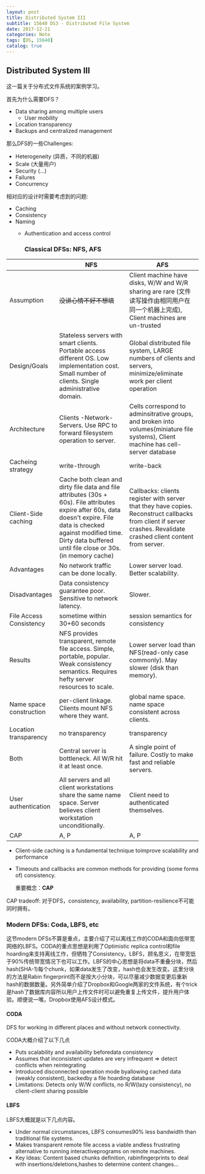 ```yaml
---
layout: post
title: Distributed System III
subtitle: 15640 DS3 - Distributed File System
date: 2017-12-21
categories: Note
tags: [DS, 15640]
catalog: true
---
```


## Distributed System III

这一篇关于分布式文件系统的案例学习。

首先为什么需要DFS？

* Data sharing among multiple users
  * User mobility
* Location transparency
* Backups and centralized management

那么DFS的一些Challenges:

* Heterogeneity (异质，不同的机器)
* Scale (大量用户)
* Security (...)
* Failures
* Concurrency

相对应的设计时需要考虑到的问题:

* Caching
* Consistency
* Naming
  * Authentication and access control

    ### Classical DFSs: NFS, AFS	

|                         | NFS                                      | AFS                                      |
| ----------------------- | ---------------------------------------- | ---------------------------------------- |
| Assumption              | ~~没讲心情不好不想填~~                            | Client machine have disks, W/W and W/R sharing are rare (文件读写操作由相同用户在同一个机器上完成), Client machines are un-trusted |
| Design/Goals            | Stateless servers with smart clients. Portable access different OS. Low implementation cost. Small number of clients. Single administrative domain. | Global distributed file system,  LARGE numbers of clients and servers, minimize/eliminate work per client operation |
| Architecture            | Clients -Network-Servers. Use RPC to forward filesystem operation to server. | Cells correspond to adminsitrative groups, and broken into volumes(miniature file systems), Client machine has cell-server database |
| Cacheing strategy       | write-through                            | write-back                               |
| Client-Side caching     | Cache both clean and dirty file data and file attributes (30s + 60s). File attributes expire after 60s, data doesn't expire. File data is checked against modified time. Dirty data buffered until file close or 30s.(in memory cache) | Callbacks: clients register with server that they have copies. Reconstruct callbacks from client if server crashes. Revalidate crashed client content from server. |
| Advantages              | No network traffic can be done locally.  | Lower server load. Better scalability.   |
| Disadvantages           | Data consistency guarantee poor. Sensitive to network latency. | Slower.                                  |
| File Access Consistency | sometime within 30+60 seconds            | session semantics for consistency        |
| Results                 | NFS provides transparent, remote file access. Simple, portable, popular. Weak consistency semantics. Requires hefty server resources to scale. | Lower server load than NFS(read-only case commonly). May slower (disk than memory). |
| Name space construction | per-client linkage. Clients mount NFS where they want. | global name space. name space consistent across clients. |
| Location transparency   | no transparency                          | transparency                             |
| Both                    | Central server is bottleneck. All W/R hit it at least once. | A single point of failure. Costly to make fast and reliable servers. |
| User authentication     | All servers and all client workstations share the same name space. Server believes client workstation unconditionally. | Client need to authenticated themselves. |
| CAP                     | A, P                                     | A, P                                     |

* Client-side caching is a fundamental technique toimprove scalability and performance
* Timeouts and callbacks are common methods for providing (some forms of) consistency.

  重要概念：**CAP**		

CAP tradeoff: 对于DFS，consistency, availability, partition-resilience不可能同时拥有。

### Modern DFSs: Coda, LBFS, etc

这节modern DFSs不算是重点，主要介绍了可以离线工作的CODA和面向低带宽网络的LBFS。CODA的重点思想是利用了Optimistic replica control和file hoarding来支持离线工作，但牺牲了Consistency。LBFS，顾名思义，在带宽低于90%传统带宽情况下也可以工作。LBFS的中心思想是将data不重叠分块，然后hash(SHA-1)每个chunk，如果data发生了改变，hash也会发生改变。这里分块的方法是Rabin fingerprint而不是按大小分块，可以尽量减少数据变更后重新hash的数据数量。另外简单介绍了Dropbox和Google两家的文件系统，有个trick是hash了数据库内容所以用户上传文件时可以避免重复上传文件，提升用户体验。顺便说一嘴，Dropbox使用AFS设计模式。

#### CODA

DFS for working in different places and without network connectivity. 

CODA大概介绍了以下几点

* Puts scalability and availability beforedata consistency
* Assumes that inconsistent updates are very infrequent => detect conflicts when reintegrating
* Introduced disconnected operation mode byallowing cached data (weakly consistent), backedby a file hoarding database
* Limitations: Detects only W/W conflicts, no R/W(lazy consistency), no client-client sharing possible

#### LBFS

LBFS大概就是以下几点内容。

* Under normal circumstances, LBFS consumes90% less bandwidth than traditional file systems.
* Makes transparent remote file access a viable andless frustrating alternative to running interactiveprograms on remote machines.
* Key Ideas: Content based chunks definition, rabinfingerprints to deal with insertions/deletions,hashes to determine content changes...

